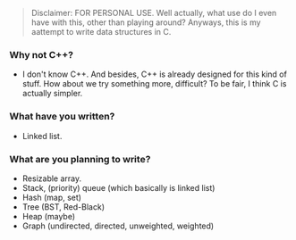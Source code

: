 > Disclaimer: FOR PERSONAL USE. Well actually, what use do I even have with this, other than playing around?
>Anyways, this is my aattempt to write data structures in C. 
 ### Why not C++?
 - I don't know C++. And besides, C++ is already designed for this kind of stuff. How about we try something more,
difficult? To be fair, I think C is actually simpler.

### What have you written?
- Linked list.

### What are you planning to write?
- Resizable array.
- Stack, (priority) queue (which basically is linked list)
- Hash (map, set)
- Tree (BST, Red-Black)
- Heap (maybe)
- Graph (undirected, directed, unweighted, weighted)